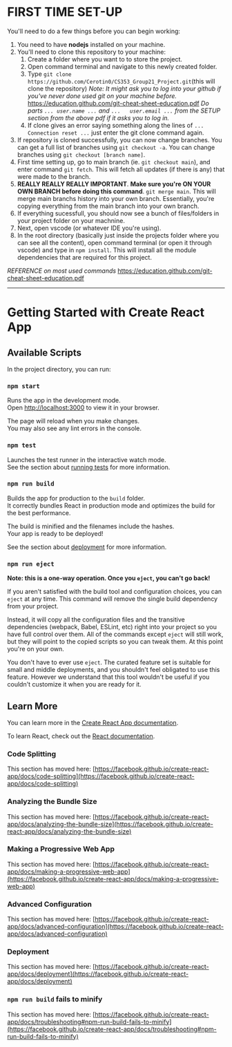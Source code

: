 # FIRST TIME SET-UP
You'll need to do a few things before you can begin working: 
1. You need to have **nodejs** installed on your machine.
2. You'll need to clone  this repository to your machine:
    1) Create a folder where you want to to store the project.
    2) Open command terminal and navigate to this newly created folder.
    3) Type `git clone https://github.com/Cerotin0/CS353_Group21_Project.git`(this will clone the repository)
       *Note: It might ask you to log into your github if you've never done used git on your machine before.*
       https://education.github.com/git-cheat-sheet-education.pdf
       *Do parts `... user.name ...` and `...   user.email ...` from the SETUP section from the above pdf if it asks you to log in.*
    4) If clone gives an error saying something along the lines of `... Connection reset ...` just enter the git clone command again.
3. If repository is cloned successfully, you can now change branches. You can get a full list of branches using `git checkout -a`. You can change branches using `git checkout [branch name]`.
4. First time setting up, go to main branch (ie. `git checkout main`), and enter command `git fetch`. This will fetch all updates (if there is any) that were made to the branch.
5. **REALLY REALLY REALLY IMPORTANT**. **Make sure you're ON YOUR OWN BRANCH before doing this command**. `git merge main`. This will merge main branchs history into your own branch. Essentially, you're copying everything from the main branch into your own branch.
6. If everything sucessfull, you should now see a bunch of files/folders in your project folder on your machnine.
7. Next, open vscode (or whatever IDE you're using).
8. In the root directory (basically just inside the projects folder where you can see all the content), open command terminal (or open it through vscode) and type in `npm install`. This will install all the module dependencies that are required for this project.

*REFERENCE on most used commands* https://education.github.com/git-cheat-sheet-education.pdf

---


# Getting Started with Create React App

## Available Scripts

In the project directory, you can run:

### `npm start`

Runs the app in the development mode.\
Open [http://localhost:3000](http://localhost:3000) to view it in your browser.

The page will reload when you make changes.\
You may also see any lint errors in the console.

### `npm test`

Launches the test runner in the interactive watch mode.\
See the section about [running tests](https://facebook.github.io/create-react-app/docs/running-tests) for more information.

### `npm run build`

Builds the app for production to the `build` folder.\
It correctly bundles React in production mode and optimizes the build for the best performance.

The build is minified and the filenames include the hashes.\
Your app is ready to be deployed!

See the section about [deployment](https://facebook.github.io/create-react-app/docs/deployment) for more information.

### `npm run eject`

**Note: this is a one-way operation. Once you `eject`, you can't go back!**

If you aren't satisfied with the build tool and configuration choices, you can `eject` at any time. This command will remove the single build dependency from your project.

Instead, it will copy all the configuration files and the transitive dependencies (webpack, Babel, ESLint, etc) right into your project so you have full control over them. All of the commands except `eject` will still work, but they will point to the copied scripts so you can tweak them. At this point you're on your own.

You don't have to ever use `eject`. The curated feature set is suitable for small and middle deployments, and you shouldn't feel obligated to use this feature. However we understand that this tool wouldn't be useful if you couldn't customize it when you are ready for it.

## Learn More

You can learn more in the [Create React App documentation](https://facebook.github.io/create-react-app/docs/getting-started).

To learn React, check out the [React documentation](https://reactjs.org/).

### Code Splitting

This section has moved here: [https://facebook.github.io/create-react-app/docs/code-splitting](https://facebook.github.io/create-react-app/docs/code-splitting)

### Analyzing the Bundle Size

This section has moved here: [https://facebook.github.io/create-react-app/docs/analyzing-the-bundle-size](https://facebook.github.io/create-react-app/docs/analyzing-the-bundle-size)

### Making a Progressive Web App

This section has moved here: [https://facebook.github.io/create-react-app/docs/making-a-progressive-web-app](https://facebook.github.io/create-react-app/docs/making-a-progressive-web-app)

### Advanced Configuration

This section has moved here: [https://facebook.github.io/create-react-app/docs/advanced-configuration](https://facebook.github.io/create-react-app/docs/advanced-configuration)

### Deployment

This section has moved here: [https://facebook.github.io/create-react-app/docs/deployment](https://facebook.github.io/create-react-app/docs/deployment)

### `npm run build` fails to minify

This section has moved here: [https://facebook.github.io/create-react-app/docs/troubleshooting#npm-run-build-fails-to-minify](https://facebook.github.io/create-react-app/docs/troubleshooting#npm-run-build-fails-to-minify)
